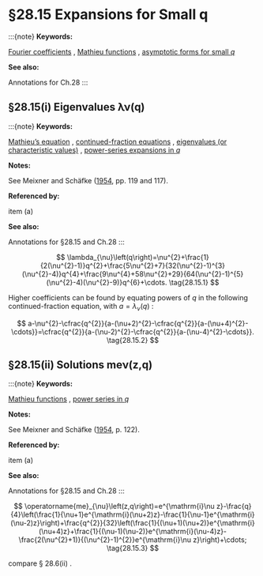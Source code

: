 # §28.15 Expansions for Small q

:::{note}
**Keywords:**

[Fourier coefficients](http://dlmf.nist.gov/search/search?q=Fourier%20coefficients) , [Mathieu functions](http://dlmf.nist.gov/search/search?q=Mathieu%20functions) , [asymptotic forms for small $q$](http://dlmf.nist.gov/search/search?q=asymptotic%20forms%20for%20small%20q)

**See also:**

Annotations for Ch.28
:::


## §28.15(i) Eigenvalues λν⁡(q)

:::{note}
**Keywords:**

[Mathieu’s equation](http://dlmf.nist.gov/search/search?q=Mathieu%20equation) , [continued-fraction equations](http://dlmf.nist.gov/search/search?q=continued-fraction%20equations) , [eigenvalues (or characteristic values)](http://dlmf.nist.gov/search/search?q=eigenvalues%20%28or%20characteristic%20values%29) , [power-series expansions in $q$](http://dlmf.nist.gov/search/search?q=power-series%20expansions%20in%20q)

**Notes:**

See Meixner and Schäfke ([1954](./bib/M.html#bib1598 "Mathieusche Funktionen und Sphäroidfunktionen mit Anwendungen auf physikalische und technische Probleme"), pp. 119 and 117).

**Referenced by:**

item (a)

**See also:**

Annotations for §28.15 and Ch.28
:::


<a id="E1"></a>
$$
\lambda_{\nu}\left(q\right)=\nu^{2}+\frac{1}{2(\nu^{2}-1)}q^{2}+\frac{5\nu^{2}+7}{32(\nu^{2}-1)^{3}(\nu^{2}-4)}q^{4}+\frac{9\nu^{4}+58\nu^{2}+29}{64(\nu^{2}-1)^{5}(\nu^{2}-4)(\nu^{2}-9)}q^{6}+\cdots. \tag{28.15.1}
$$

Higher coefficients can be found by equating powers of $q$ in the following continued-fraction equation, with $a=\lambda_{\nu}\left(q\right)$ :


<a id="E2"></a>
$$
a-\nu^{2}-\cfrac{q^{2}}{a-(\nu+2)^{2}-\cfrac{q^{2}}{a-(\nu+4)^{2}-\cdots}}=\cfrac{q^{2}}{a-(\nu-2)^{2}-\cfrac{q^{2}}{a-(\nu-4)^{2}-\cdots}}. \tag{28.15.2}
$$


## §28.15(ii) Solutions meν⁡(z,q)

:::{note}
**Keywords:**

[Mathieu functions](http://dlmf.nist.gov/search/search?q=Mathieu%20functions) , [power series in $q$](http://dlmf.nist.gov/search/search?q=power%20series%20in%20q)

**Notes:**

See Meixner and Schäfke ([1954](./bib/M.html#bib1598 "Mathieusche Funktionen und Sphäroidfunktionen mit Anwendungen auf physikalische und technische Probleme"), p. 122).

**Referenced by:**

item (a)

**See also:**

Annotations for §28.15 and Ch.28
:::


<a id="E3"></a>
$$
\operatorname{me}_{\nu}\left(z,q\right)=e^{\mathrm{i}\nu z}-\frac{q}{4}\left(\frac{1}{\nu+1}e^{\mathrm{i}(\nu+2)z}-\frac{1}{\nu-1}e^{\mathrm{i}(\nu-2)z}\right)+\frac{q^{2}}{32}\left(\frac{1}{(\nu+1)(\nu+2)}e^{\mathrm{i}(\nu+4)z}+\frac{1}{(\nu-1)(\nu-2)}e^{\mathrm{i}(\nu-4)z}-\frac{2(\nu^{2}+1)}{(\nu^{2}-1)^{2}}e^{\mathrm{i}\nu z}\right)+\cdots; \tag{28.15.3}
$$

compare § 28.6(ii) .
